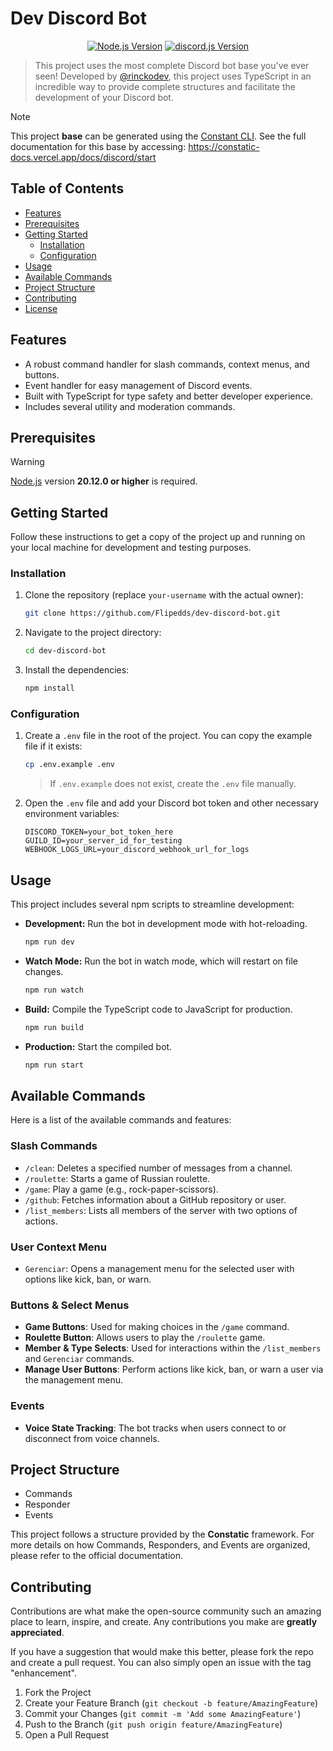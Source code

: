 # Dev Discord Bot

<!-- Badges -->
<p align="center">
  <!-- Example badges. Replace with your own. -->
  <a href="https://nodejs.org/en/about/releases/"><img src="https://img.shields.io/node/v/discord.js.svg?style=flat-square" alt="Node.js Version"></a>
  <a href="https://discord.js.org/"><img src="https://img.shields.io/badge/discord.js-v14-blue.svg?style=flat-square" alt="discord.js Version"></a>
</p>

> This project uses the most complete Discord bot base you've ever seen! Developed by [@rinckodev](https://github.com/rinckodev), this project uses TypeScript in an incredible way to provide complete structures and facilitate the development of your Discord bot.

> [!NOTE]
> This project **base** can be generated using the [Constant CLI](https://github.com/rinckodev/constatic).
> See the full documentation for this base by accessing: https://constatic-docs.vercel.app/docs/discord/start

## Table of Contents

- [Features](#features)
- [Prerequisites](#prerequisites)
- [Getting Started](#getting-started)
  - [Installation](#installation)
  - [Configuration](#configuration)
- [Usage](#usage)
- [Available Commands](#available-commands)
- [Project Structure](#project-structure)
- [Contributing](#contributing)
- [License](#license)

## Features

- A robust command handler for slash commands, context menus, and buttons.
- Event handler for easy management of Discord events.
- Built with TypeScript for type safety and better developer experience.
- Includes several utility and moderation commands.

## Prerequisites

> [!WARNING]
> [Node.js](https://nodejs.org/en) version **20.12.0 or higher** is required.

## Getting Started

Follow these instructions to get a copy of the project up and running on your local machine for development and testing purposes.

### Installation

1.  Clone the repository (replace `your-username` with the actual owner):
    ```sh
    git clone https://github.com/Flipedds/dev-discord-bot.git
    ```
2.  Navigate to the project directory:
    ```sh
    cd dev-discord-bot
    ```
3.  Install the dependencies:
    ```sh
    npm install
    ```

### Configuration

1.  Create a `.env` file in the root of the project. You can copy the example file if it exists:
    ```sh
    cp .env.example .env
    ```
    > If `.env.example` does not exist, create the `.env` file manually.

2.  Open the `.env` file and add your Discord bot token and other necessary environment variables:
    ```env
    DISCORD_TOKEN=your_bot_token_here
    GUILD_ID=your_server_id_for_testing
    WEBHOOK_LOGS_URL=your_discord_webhook_url_for_logs
    ```

## Usage

This project includes several npm scripts to streamline development:

-   **Development:** Run the bot in development mode with hot-reloading.
    ```sh
    npm run dev
    ```

-   **Watch Mode:** Run the bot in watch mode, which will restart on file changes.
    ```sh
    npm run watch
    ```

-   **Build:** Compile the TypeScript code to JavaScript for production.
    ```sh
    npm run build
    ```

-   **Production:** Start the compiled bot.
    ```sh
    npm run start
    ```

## Available Commands

Here is a list of the available commands and features:

### Slash Commands
- `/clean`: Deletes a specified number of messages from a channel.
- `/roulette`: Starts a game of Russian roulette.
- `/game`: Play a game (e.g., rock-paper-scissors).
- `/github`: Fetches information about a GitHub repository or user.
- `/list_members`: Lists all members of the server with two options of actions.

### User Context Menu
- `Gerenciar`: Opens a management menu for the selected user with options like kick, ban, or warn.

### Buttons & Select Menus
- **Game Buttons**: Used for making choices in the `/game` command.
- **Roulette Button**: Allows users to play the `/roulette` game.
- **Member & Type Selects**: Used for interactions within the `/list_members` and `Gerenciar` commands.
- **Manage User Buttons**: Perform actions like kick, ban, or warn a user via the management menu.

### Events
- **Voice State Tracking**: The bot tracks when users connect to or disconnect from voice channels.

## Project Structure

- Commands
- Responder
- Events

This project follows a structure provided by the **Constatic** framework. For more details on how Commands, Responders, and Events are organized, please refer to the official documentation.

## Contributing

Contributions are what make the open-source community such an amazing place to learn, inspire, and create. Any contributions you make are **greatly appreciated**.

If you have a suggestion that would make this better, please fork the repo and create a pull request. You can also simply open an issue with the tag "enhancement".

1.  Fork the Project
2.  Create your Feature Branch (`git checkout -b feature/AmazingFeature`)
3.  Commit your Changes (`git commit -m 'Add some AmazingFeature'`)
4.  Push to the Branch (`git push origin feature/AmazingFeature`)
5.  Open a Pull Request